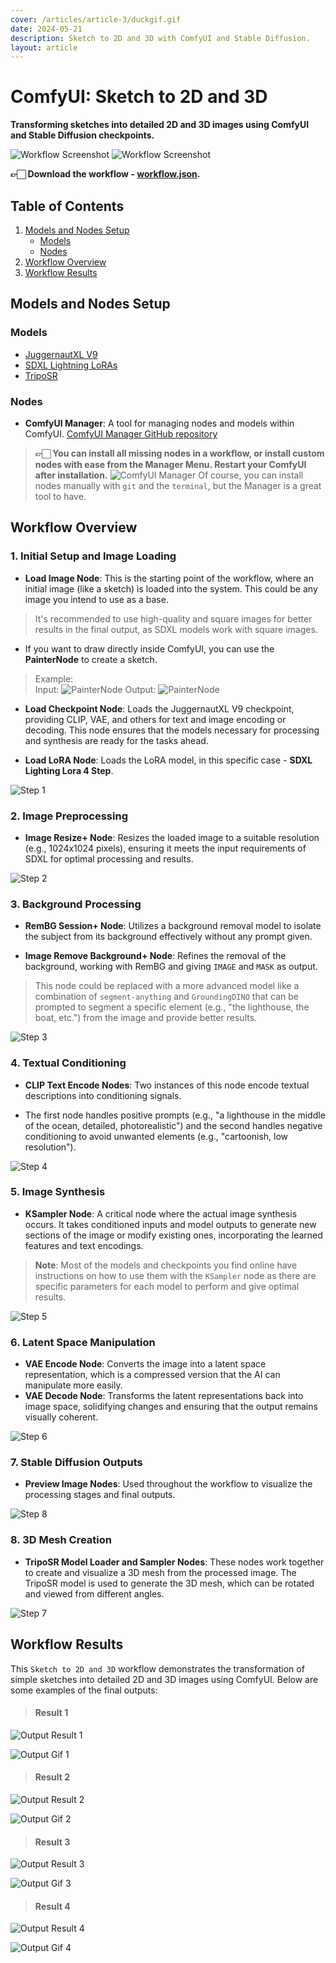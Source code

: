 ```yaml
---
cover: /articles/article-3/duckgif.gif
date: 2024-05-21
description: Sketch to 2D and 3D with ComfyUI and Stable Diffusion.
layout: article
---
```

# ComfyUI: Sketch to 2D and 3D

**Transforming sketches into detailed 2D and 3D images using ComfyUI and Stable Diffusion checkpoints.**

![Workflow Screenshot](/articles/article-3/cover.png)
![Workflow Screenshot](/articles/article-3/duckgif.gif)

**👉🏻 Download the workflow - [workflow.json](https://github.com/martintmv-git/comfyui-experiments/blob/main/Sketch%20to%202D%20and%203D/workflow.json).**

## Table of Contents
1. [Models and Nodes Setup](#models-and-nodes-setup)
   - [Models](#models)
   - [Nodes](#nodes)
2. [Workflow Overview](#workflow-overview)
3. [Workflow Results](#workflow-results)


## Models and Nodes Setup

### Models

- [JuggernautXL V9](https://civitai.com/models/133005/juggernaut-xl)
- [SDXL Lightning LoRAs](https://huggingface.co/ByteDance/SDXL-Lightning/tree/main)
- [TripoSR](https://huggingface.co/stabilityai/TripoSR)

### Nodes

- **ComfyUI Manager**: A tool for managing nodes and models within ComfyUI. [ComfyUI Manager GitHub repository](https://github.com/ltdrdata/ComfyUI-Manager)

> **👉🏻 You can install all missing nodes in a workflow, or install custom nodes with ease from the Manager Menu. Restart your ComfyUI after installation.**
![ComfyUI Manager](/articles/article-1/comfyui-manager.png)
Of course, you can install nodes manually with `git` and the `terminal`, but the Manager is a great tool to have.

## Workflow Overview

### 1. Initial Setup and Image Loading
- **Load Image Node**: This is the starting point of the workflow, where an initial image (like a sketch) is loaded into the system. This could be any image you intend to use as a base. 

> It's recommended to use high-quality and square images for better results in the final output, as SDXL models work with square images.

- If you want to draw directly inside ComfyUI, you can use the **PainterNode** to create a sketch. 

> Example: <br>
> Input: ![PainterNode](/articles/article-3/painternode.png) Output: ![PainterNode](/articles/article-3/output-painternode.png)

- **Load Checkpoint Node**: Loads the JuggernautXL V9 checkpoint, providing CLIP, VAE, and others for text and image encoding or decoding. This node ensures that the models necessary for processing and synthesis are ready for the tasks ahead.

- **Load LoRA Node**: Loads the LoRA model, in this specific case - **SDXL Lighting Lora 4 Step**.

![Step 1](/articles/article-3/step1.png)

### 2. Image Preprocessing
- **Image Resize+ Node**: Resizes the loaded image to a suitable resolution (e.g., 1024x1024 pixels), ensuring it meets the input requirements of SDXL for optimal processing and results.

![Step 2](/articles/article-3/step2.png)

### 3. Background Processing
- **RemBG Session+ Node**: Utilizes a background removal model to isolate the subject from its background effectively without any prompt given. 

- **Image Remove Background+ Node**: Refines the removal of the background, working with RemBG and giving `IMAGE` and `MASK` as output.

> This node could be replaced with a more advanced model like a combination of `segment-anything` and `GroundingDINO` that can be prompted to segment a specific element (e.g., "the lighthouse, the boat, etc.") from the image and provide better results.

![Step 3](/articles/article-3/step3.png)

### 4. Textual Conditioning
- **CLIP Text Encode Nodes**: Two instances of this node encode textual descriptions into conditioning signals. 

- The first node handles positive prompts (e.g., "a lighthouse in the middle of the ocean, detailed, photorealistic") and the second handles negative conditioning to avoid unwanted elements (e.g., "cartoonish, low resolution").

![Step 4](/articles/article-3/step4.png)

### 5. Image Synthesis
- **KSampler Node**: A critical node where the actual image synthesis occurs. It takes conditioned inputs and model outputs to generate new sections of the image or modify existing ones, incorporating the learned features and text encodings.

> **Note**: Most of the models and checkpoints you find online have instructions on how to use them with the `KSampler` node as there are specific parameters for each model to perform and give optimal results. 

![Step 5](/articles/article-3/step5.png)

### 6. Latent Space Manipulation
- **VAE Encode Node**: Converts the image into a latent space representation, which is a compressed version that the AI can manipulate more easily.
- **VAE Decode Node**: Transforms the latent representations back into image space, solidifying changes and ensuring that the output remains visually coherent.

![Step 6](/articles/article-3/step6.png)

### 7. Stable Diffusion Outputs
- **Preview Image Nodes**: Used throughout the workflow to visualize the processing stages and final outputs.

![Step 8](/articles/article-3/step8.png)

### 8. 3D Mesh Creation
- **TripoSR Model Loader and Sampler Nodes**: These nodes work together to create and visualize a 3D mesh from the processed image. The TripoSR model is used to generate the 3D mesh, which can be rotated and viewed from different angles.

![Step 7](/articles/article-3/lighthousegif.gif)

## Workflow Results

This `Sketch to 2D and 3D` workflow demonstrates the transformation of simple sketches into detailed 2D and 3D images using ComfyUI. Below are some examples of the final outputs:

> #### Result 1

![Output Result 1](/articles/article-3/output1.png)

![Output Gif 1](/articles/article-3/burgergif.gif)

> #### Result 2

![Output Result 2](/articles/article-3/output2.png)

![Output Gif 2](/articles/article-3/bagofgoldgif.gif)

> #### Result 3

![Output Result 3](/articles/article-3/output3.png)

![Output Gif 3](/articles/article-3/swordgif.gif)

> #### Result 4

![Output Result 4](/articles/article-3/output4.png)

![Output Gif 4](/articles/article-3/lighthouse2.gif)